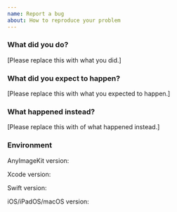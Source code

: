 ```yaml
---
name: Report a bug
about: How to reproduce your problem
---
```




### What did you do?

[Please replace this with what you did.]


### What did you expect to happen?

[Please replace this with what you expected to happen.]


### What happened instead?

[Please replace this with of what happened instead.]


### Environment

AnyImageKit version:

Xcode version:

Swift version:

iOS/iPadOS/macOS version:
